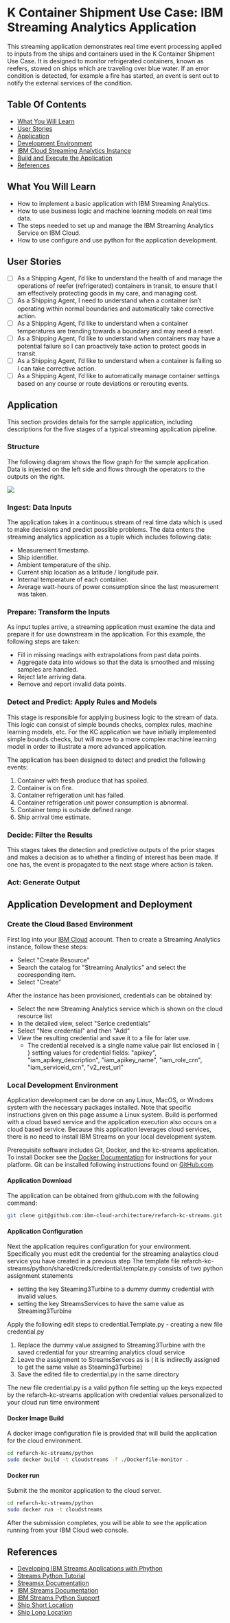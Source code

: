 # K Container Shipment Use Case: IBM Streaming Analytics Application

This streaming application demonstrates real time event processing applied to inputs from
the ships and containers used in the K Container Shipment Use Case.  It is designed to monitor
refrigerated containers, known as reefers, stowed on ships which are traveling over blue water.
If an error condition is detected, for example a fire has started, an event is sent out to notify
the external services of the condition.

## Table Of Contents

* [What You Will Learn](#what-you-will-learn)
* [User Stories](#user-stories)
* [Application](#application)
* [Development Environment](#development-environment)
* [IBM Cloud Streaming Analytics Instance](#ibm-cloud-streaming-analytics-instance)
* [Build and Execute the Application](#build-and-execute-the-application)
* [References](#references)

## What You Will Learn
- How to implement a basic application with IBM Streaming Analytics.
- How to use business logic and machine learning models on real time data.
- The steps needed to set up and manage the IBM Streaming Analytics Service on IBM Cloud.
- How to use configure and use python for the application development. 

## User Stories 

- [ ] As a Shipping Agent, I’d like to understand the health of and manage the operations of reefer (refrigerated) containers in transit, to ensure that I am effectively protecting goods in my care, and managing cost.
- [ ] As a Shipping Agent, I need to understand when  a container isn’t operating within normal boundaries and automatically take corrective action.
- [ ] As a Shipping Agent, I’d like to understand when a container temperatures are trending towards a boundary and may need a reset.
- [ ] As a Shipping Agent, I’d like to understand when containers may have a potential failure so I can proactively take action to protect goods in transit.
- [ ] As a Shipping Agent, I’d like to understand when a container is failing so I can take corrective action.
- [ ] As a Shipping Agent, I’d like to automatically manage container settings based on any course or route deviations or rerouting events.

## Application

This section provides details for the sample application, including descriptions for the five stages
of a typical streaming application pipeline.

### Structure

The following diagram shows the flow graph for the sample application.  Data is injested on the left
side and flows through the operators to the outputs on the right.

![](streams-app.png)

### Ingest: Data Inputs

The application takes in a continuous stream of real time data which is used to make decisions and predict possible problems.  The data enters the streaming analytics application as a tuple which includes following data:
- Measurement timestamp.
- Ship identifier.
- Ambient temperature of the ship.
- Current ship location as a latitude / longitude pair.
- Internal temperature of each container.
- Average watt-hours of power consumption since the last measurement was taken.

### Prepare: Transform the Inputs

As input tuples arrive, a streaming application must examine the data and prepare it for
use downstream in the application.  For this example, the following steps are taken:
- Fill in missing readings with extrapolations from past data points.
- Aggregate data into widows so that the data is smoothed and missing samples are handled.
- Reject late arriving data.
- Remove and report invalid data points.

### Detect and Predict: Apply Rules and Models

This stage is responsible for applying business logic to the stream of data.  This logic can consist of 
simple bounds checks, complex rules, machine learning models, etc.  For the KC application we have 
initially implemented simple bounds checks, but will move to a more complex machine learning model in
order to illustrate a more advanced application.

The application has been designed to detect and predict the following events:
1.  Container with fresh produce that has spoiled.
2.  Container is on fire.
3.  Container refrigeration unit has failed.
4.  Container refrigeration unit power consumption is abnormal.
5.  Container temp is outside defined range.
6.  Ship arrival time estimate.

### Decide: Filter the Results

This stages takes the detection and predictive outputs of the prior stages and makes a decision
as to whether a finding of interest has been made.  If one has, the event is propagated to the next
stage where action is taken. 

### Act: Generate Output

## Application Development and Deployment 

### Create the Cloud Based Environment

First log into your [IBM Cloud](http://cloud.ibm.com) account.  Then to create a Streaming Analytics instance, follow these steps:
- Select "Create Resource"
- Search the catalog for "Streaming Analytics" and select the cooresponding item.
- Select "Create"

After the instance has been provisioned, credentials can be obtained by:
- Select the new Streaming Analytics service which is shown on the cloud resource list
- In the detailed view, select "Serice credentials"
- Select "New credential" and then "Add"
- View the resulting credential and save it to a file for later use. 
    -  The credential received is a single name value pair list enclosed in {  } setting values for credential fields: "apikey", "iam_apikey_description", "iam_apikey_name", "iam_role_crn", "iam_serviceid_crn", "v2_rest_url" 

### Local Development Environment

Application development can be done on any Linux, MacOS, or Windows system with the necessary 
packages installed.  Note that specific instructions given on this page assume a Linux system.
Build is performed with a cloud based service and the application execution 
also occurs on a cloud based service.  Because this application leverages cloud services, there 
is no need to install IBM Streams on your local development system.

Prerequisite software includes Git, Docker, and the kc-streams application.
To install Docker see the [Docker Documentation](https://docs.docker.com/) for instructions 
for your platform.  Git can be installed following instructions 
found on [GitHub.com](https://github.com/).

#### Application Download

The application can be obtained from github.com with the following command:
```bash
git clone git@github.com:ibm-cloud-architecture/refarch-kc-streams.git
```

#### Application Configuration 

Next the application requires configuration for your environment.
Specifically you must edit the credential for the streaming analaytics cloud service you have created in a previous step 
The template file refarch-kc-streams/python/shared/creds/credential.template.py  consists of two python assignment statements
 - setting the key Steaming3Turbine to a dummy dummy credential with invalid values.
 - setting the key StreamsServices  to have the same value as Streaming3Turbine
 
 Apply the following edit steps to credential.Template.py - creating a new file credential.py 
  1.  Replace the dummy value assigned to Streaming3Turbine with the saved credential for your streaming analytics cloud service 
  2.  Leave the assignment to StreamsServces as is ( it is indirectly assigned to get the same value as Steaming3Turbine) 
  3.  Save the edited file to credential.py in the same directory 

The new file credential.py is a valid python file setting up the keys expected by the refarch-kc-streams application with credential values personalized to your cloud run time environment 

#### Docker Image Build

A docker image configuration file is provided that will build the application 
for the cloud environment. 

```bash
cd refarch-kc-streams/python
sudo docker build -t cloudstreams -f ./Dockerfile-monitor . 
```

#### Docker run
Submit the the monitor application to the cloud server. 

```bash
cd refarch-kc-streams/python
sudo docker run -t cloudstreams
```
After the submission completes, you will be able to see the application running from your
IBM Cloud web console.

## References 
 - [Developing IBM Streams Applications with Phython](http://ibmstreams.github.io/streamsx.documentation/docs/python/1.6/python-appapi-devguide/index.html)
-  [Streams Python Tutorial](https://developer.ibm.com/courses/all/streaming-analytics-basics-python-developers/)  
 - [Streamsx Documentation](https://pypi.org/search/?q=streamsx)
 - [IBM Streams Documentation](http://ibmstreams.github.io/streamsx.documentation/) 
 - [IBM Streams Python Support](https://streamsxtopology.readthedocs.io/en/latest/index.html)
 - [Ship Short Location ](https://www.navcen.uscg.gov/?pageName=AISMessagesA)
 - [Ship Long Location ](https://www.navcen.uscg.gov/?pageName=AISMessage27)


